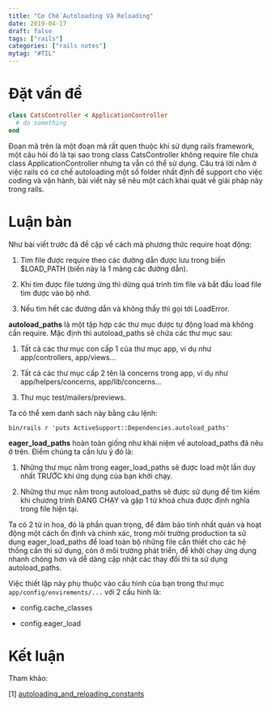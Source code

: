 ```yaml
---
title: "Cơ Chế Autoloading Và Reloading"
date: 2019-04-17
draft: false
tags: ["rails"]
categories: ["rails notes"]
mytag: "#TIL"
---
```


# Đặt vấn đề

```ruby
class CatsController < ApplicationController
  # do something
end
```

Đoạn mã trên là một đoạn mã rất quen thuộc khi sử dụng rails framework, một câu hỏi đó là tại sao trong class CatsController không require file chưa class ApplicationController nhưng ta vẫn có thể sử dụng. Câu trả lời nằm ở việc rails có cơ chế autoloading một số folder nhất định để support cho việc coding và vận hành, bài viết này sẽ nêu một cách khái quát về giải pháp này trong rails.

# Luận bàn

Như bài viết trước đã đề cập về cách mà phương thức require hoạt động:

1. Tìm file được require theo các đường dẫn được lưu trong biến $LOAD_PATH (biến này là 1 mảng các đường dẫn).

2. Khi tìm được file tương ứng thì dừng quá trình tìm file và bắt đầu load file tìm được vào bộ nhớ.

3. Nếu tìm hết các đường dẫn và không thấy thì gọi tới LoadError.

**autoload_paths** là một tập hợp các thư mục được tự động load mà không cần require. Mặc định thì autoload_paths sẽ chứa các thư mục sau:

1. Tất cả các thư mục con cấp 1 của thư mục app, ví dụ như app/controllers, app/views...

2. Tất cả các thư mục cấp 2 tên là concerns trong app, ví dụ như app/helpers/concerns, app/lib/concerns...

3. Thư mục test/mailers/previews.

Ta có thể xem danh sách này bằng câu lệnh:

`bin/rails r 'puts ActiveSupport::Dependencies.autoload_paths'`

**eager_load_paths** hoàn toàn giống như khái niệm về autoload_paths đã nêu ở trên. Điểm chúng ta cần lưu ý đó là:

1. Những thư mục nằm trong eager_load_paths sẽ được load một lần duy nhất TRƯỚC khi ứng dụng của bạn khởi chạy.

2. Những thư mục nằm trong autoload_paths sẽ được sử dụng để tìm kiếm khi chương trình ĐANG CHẠY và gặp 1 từ khoá chưa được định nghĩa trong file hiện tại.

Ta có 2 từ in hoa, đó là phần quan trọng, để đảm bảo tính nhất quán và hoạt động một cách ổn định và chính xác, trong môi trường production ta sử dụng eager_load_paths để load toàn bộ những file cần thiết cho các hệ thống cần thì sử dụng, còn ở môi trường phát triển, để khởi chạy ứng dụng nhanh chóng hơn và dễ dàng cập nhật các thay đổi thì ta sử dụng autoload_paths.

Việc thiết lập này phụ thuộc vào cấu hình của bạn trong thư mục `app/config/envirements/...` với 2 cấu hình là:

- config.cache_classes

- config.eager_load

# Kết luận

Tham khảo:

[1] [autoloading_and_reloading_constants](https://guides.rubyonrails.org/autoloading_and_reloading_constants.html)
